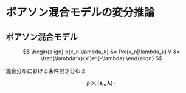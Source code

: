# ポアソン混合モデルの変分推論

## ポアソン混合モデル

$$  
\begin{align}
p(x_n|\lambda_k) &=  Poi(x_n|\lambda_k) \\
&= \frac{\lambda^x}{x!}e^{-\lambda}
\end{align}
$$

混合分布における条件付き分布は

$$
p(x_n|\mathbf{s}_n, \mathbf{\lambda}) = 
$$

